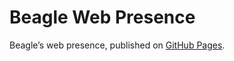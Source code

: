 # Beagle Web Presence

Beagle’s web presence, published on [GitHub Pages](https://RomanLangrehr.github.io/Beagle/branches/controllers-diagram).